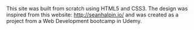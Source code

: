 This site was built from scratch using HTML5 and CSS3. The design was inspired from this website: http://seanhalpin.io/ and was created as a project from a Web Development bootcamp in Udemy.  
